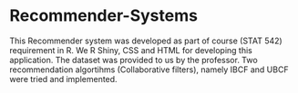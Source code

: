 # Recommender-Systems
This Recommender system was developed as part of course (STAT 542) requirement in R. We R Shiny, CSS and HTML for developing this application. The dataset was provided to us by the professor. Two recommendation algortihms (Collaborative filters), namely IBCF and UBCF were tried and implemented.

